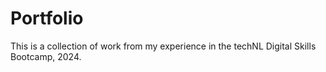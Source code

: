 # Portfolio
This is a collection of work from my experience in the techNL Digital Skills Bootcamp, 2024.
